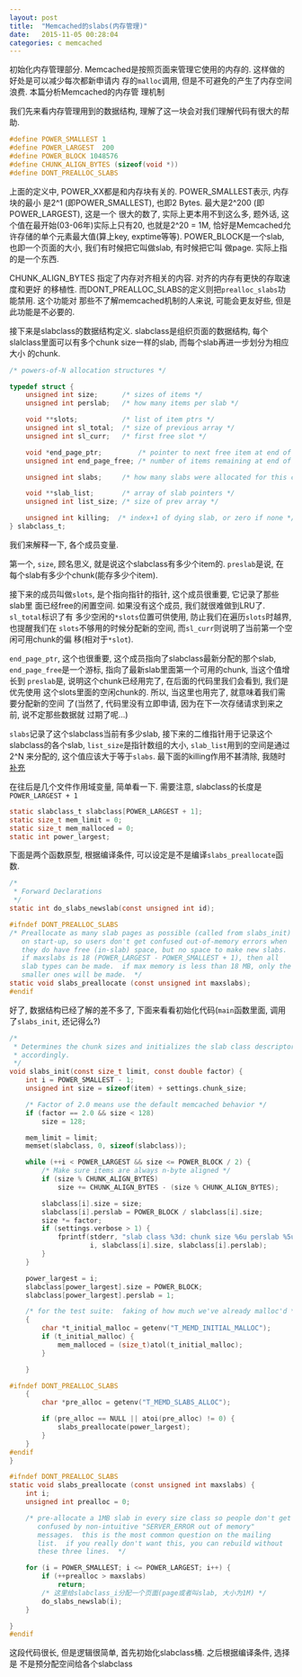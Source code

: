 ```yaml
---
layout: post
title:  "Memcached的slabs(内存管理)"
date:   2015-11-05 00:28:04
categories: c memcached
---
```


初始化内存管理部分.
Memcached是按照页面来管理它使用的内存的. 这样做的好处是可以减少每次都新申请内
存的`malloc`调用, 但是不可避免的产生了内存空间浪费. 本篇分析Memcached的内存管
理机制

我们先来看内存管理用到的数据结构, 理解了这一块会对我们理解代码有很大的帮助.

```c
#define POWER_SMALLEST 1
#define POWER_LARGEST  200
#define POWER_BLOCK 1048576
#define CHUNK_ALIGN_BYTES (sizeof(void *))
#define DONT_PREALLOC_SLABS
```

上面的定义中, POWER\_XX都是和内存块有关的. POWER\_SMALLEST表示, 内存块的最小
是2^1 (即POWER\_SMALLEST), 也即2 Bytes. 最大是2^200 (即POWER\_LARGEST), 这是一个
很大的数了, 实际上更本用不到这么多, 题外话, 这个值在最开始(03-06年)实际上只有20,
也就是2^20 = 1M, 恰好是Memcached允许存储的单个元素最大值(算上key, exptime等等).
POWER\_BLOCK是一个slab, 也即一个页面的大小, 我们有时候把它叫做slab, 有时候把它叫
做page. 实际上指的是一个东西.

CHUNK\_ALIGN\_BYTES 指定了内存对齐相关的内容. 对齐的内存有更快的存取速度和更好
的移植性. 而DONT\_PREALLOC\_SLABS的定义则把`prealloc_slabs`功能禁用. 这个功能对
那些不了解memcached机制的人来说, 可能会更友好些, 但是此功能是不必要的.


接下来是slabclass的数据结构定义. slabclass是组织页面的数据结构, 每个
slalclass里面可以有多个chunk size一样的slab, 而每个slab再进一步划分为相应大小
的chunk.

```c
/* powers-of-N allocation structures */

typedef struct {
    unsigned int size;      /* sizes of items */
    unsigned int perslab;   /* how many items per slab */

    void **slots;           /* list of item ptrs */
    unsigned int sl_total;  /* size of previous array */
    unsigned int sl_curr;   /* first free slot */

    void *end_page_ptr;         /* pointer to next free item at end of page, or 0 */
    unsigned int end_page_free; /* number of items remaining at end of last alloced page */

    unsigned int slabs;     /* how many slabs were allocated for this class */

    void **slab_list;       /* array of slab pointers */
    unsigned int list_size; /* size of prev array */

    unsigned int killing;  /* index+1 of dying slab, or zero if none */
} slabclass_t;
```

我们来解释一下, 各个成员变量.

第一个, `size`, 顾名思义, 就是说这个slabclass有多少个item的. `preslab`是说, 在
每个slab有多少个chunk(能存多少个item).

接下来的成员叫做`slots`, 是个指向指针的指针, 这个成员很重要, 它记录了那些slab里
面已经free的闲置空间. 如果没有这个成员, 我们就很难做到LRU了. `sl_total`标识了有
多少空闲的`*slots`位置可供使用, 防止我们在遍历`slots`时越界, 也提醒我们在
`slots`不够用的时候分配新的空间, 而`sl_curr`则说明了当前第一个空闲可用chunk的偏
移(相对于`*slot`).

`end_page_ptr`, 这个也很重要, 这个成员指向了slabclass最新分配的那个slab,
`end_page_free`是一个游标, 指向了最新slab里面第一个可用的chunk, 当这个值增长到
`preslab`是, 说明这个chunk已经用完了, 在后面的代码里我们会看到, 我们是优先使用
这个slots里面的空闲chunk的. 所以, 当这里也用完了, 就意味着我们需要分配新的空间
了(当然了, 代码里没有立即申请, 因为在下一次存储请求到来之前, 说不定那些数据就
过期了呢...)

`slabs`记录了这个slabclass当前有多少slab, 接下来的二维指针用于记录这个
slabclass的各个slab, `list_size`是指针数组的大小, `slab_list`用到的空间是通过
2^N 来分配的, 这个值应该大于等于`slabs`. 最下面的killing作用不甚清除, 我随时
[补充](#TODO)

在往后是几个文件作用域变量, 简单看一下. 需要注意, slabclass的长度是
`POWER_LARGEST + 1`

```c
static slabclass_t slabclass[POWER_LARGEST + 1];
static size_t mem_limit = 0;
static size_t mem_malloced = 0;
static int power_largest;
```

下面是两个函数原型, 根据编译条件, 可以设定是不是编译`slabs_preallocate`函数.

```c
/*
 * Forward Declarations
 */
static int do_slabs_newslab(const unsigned int id);

#ifndef DONT_PREALLOC_SLABS
/* Preallocate as many slab pages as possible (called from slabs_init)
   on start-up, so users don't get confused out-of-memory errors when
   they do have free (in-slab) space, but no space to make new slabs.
   if maxslabs is 18 (POWER_LARGEST - POWER_SMALLEST + 1), then all
   slab types can be made.  if max memory is less than 18 MB, only the
   smaller ones will be made.  */
static void slabs_preallocate (const unsigned int maxslabs);
#endif
```

好了, 数据结构已经了解的差不多了, 下面来看看初始化代码(`main`函数里面,
调用了`slabs_init`, 还记得么?)

```c
/*
 * Determines the chunk sizes and initializes the slab class descriptors
 * accordingly.
 */
void slabs_init(const size_t limit, const double factor) {
    int i = POWER_SMALLEST - 1;
    unsigned int size = sizeof(item) + settings.chunk_size;

    /* Factor of 2.0 means use the default memcached behavior */
    if (factor == 2.0 && size < 128)
        size = 128;

    mem_limit = limit;
    memset(slabclass, 0, sizeof(slabclass));

    while (++i < POWER_LARGEST && size <= POWER_BLOCK / 2) {
        /* Make sure items are always n-byte aligned */
        if (size % CHUNK_ALIGN_BYTES)
            size += CHUNK_ALIGN_BYTES - (size % CHUNK_ALIGN_BYTES);

        slabclass[i].size = size;
        slabclass[i].perslab = POWER_BLOCK / slabclass[i].size;
        size *= factor;
        if (settings.verbose > 1) {
            fprintf(stderr, "slab class %3d: chunk size %6u perslab %5u\n",
                    i, slabclass[i].size, slabclass[i].perslab);
        }
    }

    power_largest = i;
    slabclass[power_largest].size = POWER_BLOCK;
    slabclass[power_largest].perslab = 1;

    /* for the test suite:  faking of how much we've already malloc'd */
    {
        char *t_initial_malloc = getenv("T_MEMD_INITIAL_MALLOC");
        if (t_initial_malloc) {
            mem_malloced = (size_t)atol(t_initial_malloc);
        }

    }

#ifndef DONT_PREALLOC_SLABS
    {
        char *pre_alloc = getenv("T_MEMD_SLABS_ALLOC");

        if (pre_alloc == NULL || atoi(pre_alloc) != 0) {
            slabs_preallocate(power_largest);
        }
    }
#endif
}

#ifndef DONT_PREALLOC_SLABS
static void slabs_preallocate (const unsigned int maxslabs) {
    int i;
    unsigned int prealloc = 0;

    /* pre-allocate a 1MB slab in every size class so people don't get
       confused by non-intuitive "SERVER_ERROR out of memory"
       messages.  this is the most common question on the mailing
       list.  if you really don't want this, you can rebuild without
       these three lines.  */

    for (i = POWER_SMALLEST; i <= POWER_LARGEST; i++) {
        if (++prealloc > maxslabs)
            return;
        /* 这里给slabclass_i分配一个页面(page或者叫slab, 大小为1M) */
        do_slabs_newslab(i);
    }

}
#endif
```

这段代码很长, 但是逻辑很简单, 首先初始化slabclass桶. 之后根据编译条件, 选择是
不是预分配空间给各个slabclass
